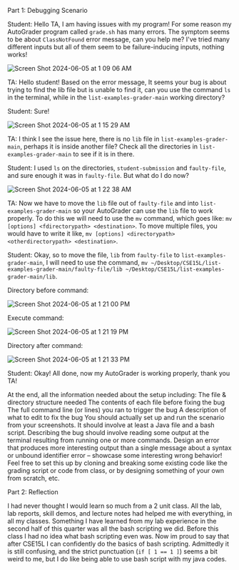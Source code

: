 Part 1: Debugging Scenario

Student: Hello TA, I am having issues with my program! For some reason my AutoGrader program called `grade.sh` has many errors. The symptom seems to be about `ClassNotFound` error message, can you help me? I've tried many different inputs but all of them seem to be failure-inducing inputs, nothing works!

![Screen Shot 2024-06-05 at 1 09 06 AM](https://github.com/dregiske/cse15l-lab-reports/assets/146780188/7f585943-807d-4e7c-a45b-056125a75b0a)

TA: Hello student! Based on the error message, It seems your bug is about trying to find the lib file but is unable to find it, can you use the command `ls` in the terminal, while in the `list-examples-grader-main` working directory?

Student: Sure!

![Screen Shot 2024-06-05 at 1 15 29 AM](https://github.com/dregiske/cse15l-lab-reports/assets/146780188/04691416-7830-453e-a330-9f70137280ba)

TA: I think I see the issue here, there is no `lib` file in `list-examples-grader-main`, perhaps it is inside another file? Check all the directories in `list-examples-grader-main` to see if it is in there.

Student: I used `ls` on the directories, `student-submission` and `faulty-file`, and sure enough it was in `faulty-file`. But what do I do now?

![Screen Shot 2024-06-05 at 1 22 38 AM](https://github.com/dregiske/cse15l-lab-reports/assets/146780188/711bf87e-46ba-4360-8623-9d11389c0a2d)

TA: Now we have to move the `lib` file out of `faulty-file` and into `list-examples-grader-main` so your AutoGrader can use the `lib` file to work properly. To do this we will need to use the `mv` command, which goes like: `mv [options] <fdirectorypath> <destination>`. To move multiple files, you would have to write it like, `mv [options] <directorypath> <otherdirectorypath> <destination>`.

Student: Okay, so to move the file, `lib` from `faulty-file` to `list-examples-grader-main`, I will need to use the command, `mv ~/Desktop/CSE15L/list-examples-grader-main/faulty-file/lib ~/Desktop/CSE15L/list-examples-grader-main/lib`.

Directory before command:

![Screen Shot 2024-06-05 at 1 21 00 PM](https://github.com/dregiske/cse15l-lab-reports/assets/146780188/35bbd8a0-d2d0-45ff-994a-266d23c5ac83)

Execute command:

![Screen Shot 2024-06-05 at 1 21 19 PM](https://github.com/dregiske/cse15l-lab-reports/assets/146780188/b86f27d7-130a-4d30-a0c6-54f841433477)

Directory after command:

![Screen Shot 2024-06-05 at 1 21 33 PM](https://github.com/dregiske/cse15l-lab-reports/assets/146780188/00ce7205-e471-4cfb-b7bf-0be19cd2835e)

Student: Okay! All done, now my AutoGrader is working properly, thank you TA!


At the end, all the information needed about the setup including:
The file & directory structure needed
The contents of each file before fixing the bug
The full command line (or lines) you ran to trigger the bug
A description of what to edit to fix the bug
You should actually set up and run the scenario from your screenshots. It should involve at least a Java file and a bash script. Describing the bug should involve reading some output at the terminal resulting from running one or more commands. Design an error that produces more interesting output than a single message about a syntax or unbound identifier error – showcase some interesting wrong behavior! Feel free to set this up by cloning and breaking some existing code like the grading script or code from class, or by designing something of your own from scratch, etc.

Part 2: Reflection

I had never thought I would learn so much from a 2 unit class. All the lab, lab reports, skill demos, and lecture notes had helped me with everything, in all my classes. Something I have learned from my lab experience in the second half of this quarter was all the bash scripting we did. Before this class I had no idea what bash scripting even was. Now im proud to say that after CSE15L I can confidently do the basics of bash scripting. Admittedly it is still confusing, and the strict punctuation (`if [ 1 == 1 ]`) seems a bit weird to me, but I do like being able to use bash script with my java codes.
